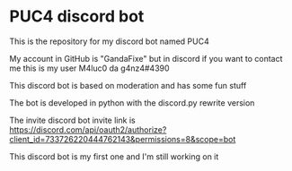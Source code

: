 # PUC4 discord bot 

This is the repository for my discord bot named PUC4

My account in GitHub is "GandaFixe" but in discord if you want to contact me this is my user M4luc0 da g4nz4#4390

This discord bot is based on moderation and has some fun stuff

The bot is developed in python with the discord.py rewrite version

The invite discord bot invite link is https://discord.com/api/oauth2/authorize?client_id=733726220444762143&permissions=8&scope=bot

This discord bot is my first one and I'm still working on it

